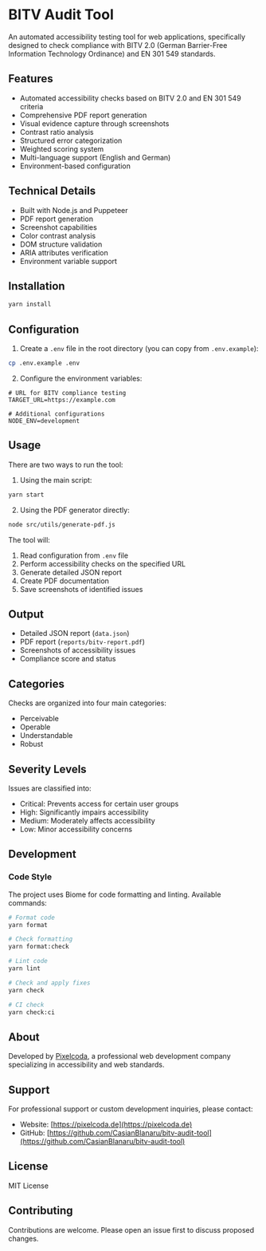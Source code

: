 # BITV Audit Tool

An automated accessibility testing tool for web applications, specifically designed to check compliance with BITV 2.0 (German Barrier-Free Information Technology Ordinance) and EN 301 549 standards.

## Features

- Automated accessibility checks based on BITV 2.0 and EN 301 549 criteria
- Comprehensive PDF report generation
- Visual evidence capture through screenshots
- Contrast ratio analysis
- Structured error categorization
- Weighted scoring system
- Multi-language support (English and German)
- Environment-based configuration

## Technical Details

- Built with Node.js and Puppeteer
- PDF report generation
- Screenshot capabilities
- Color contrast analysis
- DOM structure validation
- ARIA attributes verification
- Environment variable support

## Installation

```bash
yarn install
```

## Configuration

1. Create a `.env` file in the root directory (you can copy from `.env.example`):
```bash
cp .env.example .env
```

2. Configure the environment variables:
```env
# URL for BITV compliance testing
TARGET_URL=https://example.com

# Additional configurations
NODE_ENV=development
```

## Usage

There are two ways to run the tool:

1. Using the main script:
```bash
yarn start
```

2. Using the PDF generator directly:
```bash
node src/utils/generate-pdf.js
```

The tool will:
1. Read configuration from `.env` file
2. Perform accessibility checks on the specified URL
3. Generate detailed JSON report
4. Create PDF documentation
5. Save screenshots of identified issues

## Output

- Detailed JSON report (`data.json`)
- PDF report (`reports/bitv-report.pdf`)
- Screenshots of accessibility issues
- Compliance score and status

## Categories

Checks are organized into four main categories:
- Perceivable
- Operable
- Understandable
- Robust

## Severity Levels

Issues are classified into:
- Critical: Prevents access for certain user groups
- High: Significantly impairs accessibility
- Medium: Moderately affects accessibility
- Low: Minor accessibility concerns

## Development

### Code Style

The project uses Biome for code formatting and linting. Available commands:

```bash
# Format code
yarn format

# Check formatting
yarn format:check

# Lint code
yarn lint

# Check and apply fixes
yarn check

# CI check
yarn check:ci
```

## About

Developed by [Pixelcoda](https://pixelcoda.de), a professional web development company specializing in accessibility and web standards.

## Support

For professional support or custom development inquiries, please contact:
- Website: [https://pixelcoda.de](https://pixelcoda.de)
- GitHub: [https://github.com/CasianBlanaru/bitv-audit-tool](https://github.com/CasianBlanaru/bitv-audit-tool)

## License

MIT License

## Contributing

Contributions are welcome. Please open an issue first to discuss proposed changes. 